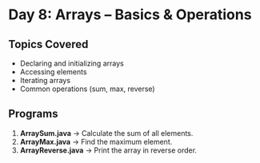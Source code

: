 # Day 8: Arrays – Basics & Operations

## Topics Covered
- Declaring and initializing arrays
- Accessing elements
- Iterating arrays
- Common operations (sum, max, reverse)

## Programs
1. **ArraySum.java** → Calculate the sum of all elements.
2. **ArrayMax.java** → Find the maximum element.
3. **ArrayReverse.java** → Print the array in reverse order.